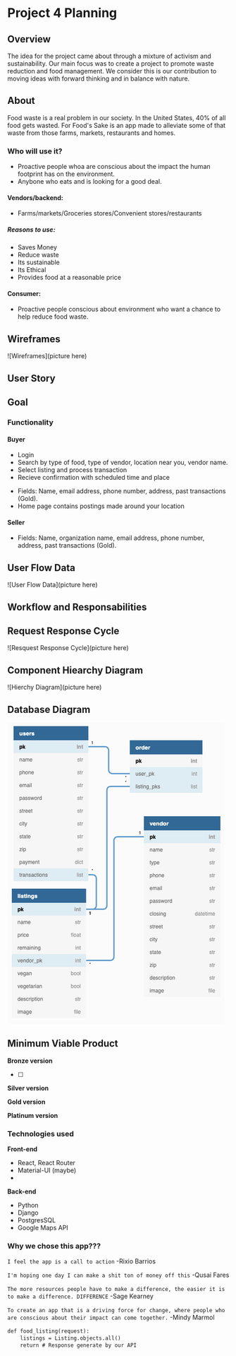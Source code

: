 # Project 4 Planning

## Overview

The idea for the project came about through a mixture of activism and sustainability.
Our main focus was to create a project to promote waste reduction and food management.
We consider this is our contribution to moving ideas with forward thinking and in balance with nature.

## About

Food waste is a real problem in our society. In the United States, 40% of all food gets wasted.
For Food's Sake is an app made to alleviate some of that waste from those farms, markets, restaurants and homes.

### Who will use it?

- Proactive people whoa are conscious about the impact the human footprint has on the environment.
- Anybone who eats and is looking for a good deal.

#### Vendors/backend:

- Farms/markets/Groceries stores/Convenient stores/restaurants

##### Reasons to use:

- Saves Money
- Reduce waste
- Its sustainable
- Its Ethical
- Provides food at a reasonable price

#### Consumer:

- Proactive people conscious about environment who want a chance to help reduce food waste.

## Wireframes

![Wireframes](picture here)

## User Story

## Goal


### Functionality

#### Buyer

- Login
- Search by type of food, type of vendor, location near you, vendor name.
- Select listing and process transaction
- Recieve confirmation with scheduled time and place

* Fields: Name, email address, phone number, address, past transactions (Gold).
* Home page contains postings made around your location

#### Seller

- Fields: Name, organization name, email address, phone number, address, past transactions (Gold).

## User Flow Data

![User Flow Data](picture here)

## Workflow and Responsabilities

## Request Response Cycle

![Resquest Response Cycle](picture here)

## Component Hiearchy Diagram

![Hierchy Diagram](picture here)

## Database Diagram

![Relationship Diagram](relationship-diagram.png)


## Minimum Viable Product

**Bronze version**

- [ ]

**Silver version**

**Gold version**

**Platinum version**

### Technologies used

**Front-end**

- React, React Router
- Material-UI (maybe)
- 

**Back-end**

- Python
- Django
- PostgresSQL
- Google Maps API

### Why we chose this app???

`I feel the app is a call to action`
-Rixio Barrios

`I'm hoping one day I can make a shit ton of money off this`
-Qusai Fares

`The more resources people have to make a difference, the easier it is to make a difference. DIFFERENCE`
-Sage Kearney

`To create an app that is a driving force for change, where people who are conscious about their impact can come together.`
-Mindy Marmol

```PY
def food_listing(request):
    listings = Listing.objects.all()
    return # Response generate by our API
```

